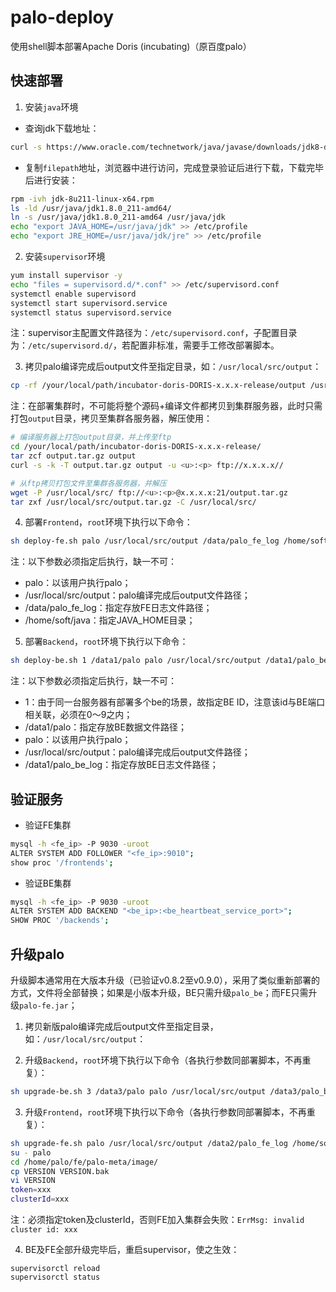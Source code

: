 # palo-deploy
使用shell脚本部署Apache Doris (incubating)（原百度palo）

## 快速部署

1. 安装`java`环境

- 查询jdk下载地址：

```bash
curl -s https://www.oracle.com/technetwork/java/javase/downloads/jdk8-downloads-2133151.html|grep linux-x64.rpm
```

- 复制`filepath`地址，浏览器中进行访问，完成登录验证后进行下载，下载完毕后进行安装：

```bash
rpm -ivh jdk-8u211-linux-x64.rpm 
ls -ld /usr/java/jdk1.8.0_211-amd64/
ln -s /usr/java/jdk1.8.0_211-amd64 /usr/java/jdk
echo "export JAVA_HOME=/usr/java/jdk" >> /etc/profile
echo "export JRE_HOME=/usr/java/jdk/jre" >> /etc/profile
```

2. 安装`supervisor`环境

```bash
yum install supervisor -y
echo "files = supervisord.d/*.conf" >> /etc/supervisord.conf
systemctl enable supervisord
systemctl start supervisord.service
systemctl status supervisord.service
```

注：supervisor主配置文件路径为：`/etc/supervisord.conf`，子配置目录为：`/etc/supervisord.d/`，若配置非标准，需要手工修改部署脚本。

3. 拷贝palo编译完成后output文件至指定目录，如：`/usr/local/src/output`：

```bash
cp -rf /your/local/path/incubator-doris-DORIS-x.x.x-release/output /usr/local/src/output
```

注：在部署集群时，不可能将整个源码+编译文件都拷贝到集群服务器，此时只需打包`output`目录，拷贝至集群各服务器，解压使用：

```bash
# 编译服务器上打包output目录，并上传至ftp
cd /your/local/path/incubator-doris-DORIS-x.x.x-release/
tar zcf output.tar.gz output
curl -s -k -T output.tar.gz output -u <u>:<p> ftp://x.x.x.x//

# 从ftp拷贝打包文件至集群各服务器，并解压
wget -P /usr/local/src/ ftp://<u>:<p>@x.x.x.x:21/output.tar.gz
tar zxf /usr/local/src/output.tar.gz -C /usr/local/src/
```

4. 部署`Frontend`，`root`环境下执行以下命令：

```bash
sh deploy-fe.sh palo /usr/local/src/output /data/palo_fe_log /home/soft/java
```

注：以下参数必须指定后执行，缺一不可：

- palo：以该用户执行palo；
- /usr/local/src/output：palo编译完成后output文件路径；
- /data/palo_fe_log：指定存放FE日志文件路径；
- /home/soft/java：指定JAVA_HOME目录；

5. 部署`Backend`，`root`环境下执行以下命令：

```bash
sh deploy-be.sh 1 /data1/palo palo /usr/local/src/output /data1/palo_be_log
```

注：以下参数必须指定后执行，缺一不可：

- 1：由于同一台服务器有部署多个be的场景，故指定BE ID，注意该id与BE端口相关联，必须在0～9之内；
- /data1/palo：指定存放BE数据文件路径；
- palo：以该用户执行palo；
- /usr/local/src/output：palo编译完成后output文件路径；
- /data1/palo_be_log：指定存放BE日志文件路径；

## 验证服务

- 验证FE集群

```bash
mysql -h <fe_ip> -P 9030 -uroot
ALTER SYSTEM ADD FOLLOWER "<fe_ip>:9010";
show proc '/frontends';
```

- 验证BE集群

```bash
mysql -h <fe_ip> -P 9030 -uroot
ALTER SYSTEM ADD BACKEND "<be_ip>:<be_heartbeat_service_port>";
SHOW PROC '/backends';
```

## 升级palo

升级脚本通常用在大版本升级（已验证v0.8.2至v0.9.0），采用了类似重新部署的方式，文件将全部替换；如果是小版本升级，BE只需升级`palo_be`；而FE只需升级`palo-fe.jar`；

1. 拷贝新版palo编译完成后output文件至指定目录，如：`/usr/local/src/output`：

2. 升级`Backend`，`root`环境下执行以下命令（各执行参数同部署脚本，不再重复）：

```bash
sh upgrade-be.sh 3 /data3/palo palo /usr/local/src/output /data3/palo_be_log
```

3. 升级`Frontend`，`root`环境下执行以下命令（各执行参数同部署脚本，不再重复）：

```bash
sh upgrade-fe.sh palo /usr/local/src/output /data2/palo_fe_log /home/soft/java
su - palo
cd /home/palo/fe/palo-meta/image/
cp VERSION VERSION.bak
vi VERSION
token=xxx
clusterId=xxx
```

注：必须指定token及clusterId，否则FE加入集群会失败：`ErrMsg: invalid cluster id: xxx`

4. BE及FE全部升级完毕后，重启supervisor，使之生效：

```
supervisorctl reload
supervisorctl status
```